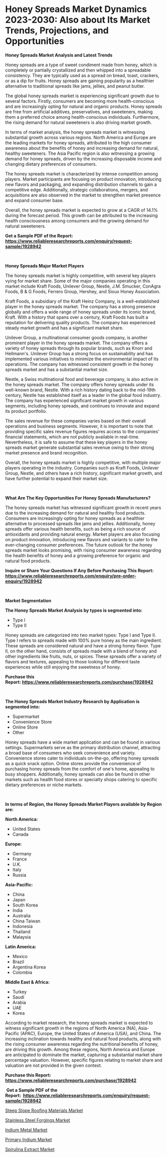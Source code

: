 <p><h1>Honey Spreads Market Dynamics 2023-2030: Also about Its Market Trends, Projections, and Opportunities</h1></p><p><strong>Honey Spreads Market Analysis and Latest Trends</strong></p>
<p><p>Honey spreads are a type of sweet condiment made from honey, which is completely or partially crystallized and then whipped into a spreadable consistency. They are typically used as a spread on bread, toast, crackers, or as a dip for fruits. Honey spreads are gaining popularity as a healthier alternative to traditional spreads like jams, jellies, and peanut butter.</p><p>The global honey spreads market is experiencing significant growth due to several factors. Firstly, consumers are becoming more health-conscious and are increasingly opting for natural and organic products. Honey spreads are free from artificial additives, preservatives, and sweeteners, making them a preferred choice among health-conscious individuals. Furthermore, the rising demand for natural sweeteners is also driving market growth.</p><p>In terms of market analysis, the honey spreads market is witnessing substantial growth across various regions. North America and Europe are the leading markets for honey spreads, attributed to the high consumer awareness about the benefits of honey and increasing demand for natural, healthy sweeteners. The Asia Pacific region is also witnessing a growing demand for honey spreads, driven by the increasing disposable income and changing dietary preferences of consumers.</p><p>The honey spreads market is characterized by intense competition among players. Market participants are focusing on product innovation, introducing new flavors and packaging, and expanding distribution channels to gain a competitive edge. Additionally, strategic collaborations, mergers, and acquisitions are also observed in the market to strengthen market presence and expand consumer base.</p><p>Overall, the honey spreads market is expected to grow at a CAGR of 14.1% during the forecast period. This growth can be attributed to the increasing health consciousness among consumers and the growing demand for natural sweeteners.</p></p>
<p><strong>Get a Sample PDF of the Report:&nbsp; <a href="https://www.reliableresearchreports.com/enquiry/request-sample/1928942">https://www.reliableresearchreports.com/enquiry/request-sample/1928942</a></strong></p>
<p>&nbsp;</p>
<p><strong>Honey Spreads Major Market Players</strong></p>
<p><p>The honey spreads market is highly competitive, with several key players vying for market share. Some of the major companies operating in this market include Kraft Foods, Unilever Group, Nestle, J.M. Smucker, ConAgra Foods, B & G Foods, Ferrero Group, Hershey, and Sioux Honey Association.</p><p>Kraft Foods, a subsidiary of the Kraft Heinz Company, is a well-established player in the honey spreads market. The company has a strong presence globally and offers a wide range of honey spreads under its iconic brand, Kraft. With a history that spans over a century, Kraft Foods has built a reputation for delivering quality products. The company has experienced steady market growth and has a significant market share.</p><p>Unilever Group, a multinational consumer goods company, is another prominent player in the honey spreads market. The company offers a variety of honey spreads through its popular brands, such as Knorr and Hellmann's. Unilever Group has a strong focus on sustainability and has implemented various initiatives to minimize the environmental impact of its operations. The company has witnessed consistent growth in the honey spreads market and has a substantial market size.</p><p>Nestle, a Swiss multinational food and beverage company, is also active in the honey spreads market. The company offers honey spreads under its well-known brand, Nestle. With a rich history dating back to the mid-19th century, Nestle has established itself as a leader in the global food industry. The company has experienced significant market growth in various segments, including honey spreads, and continues to innovate and expand its product portfolio.</p><p>The sales revenue for these companies varies based on their overall operations and business segments. However, it is important to note that providing specific sales revenue figures requires access to the companies' financial statements, which are not publicly available in real-time. Nevertheless, it is safe to assume that these key players in the honey spreads market generate substantial sales revenue owing to their strong market presence and brand recognition.</p><p>Overall, the honey spreads market is highly competitive, with multiple major players operating in the industry. Companies such as Kraft Foods, Unilever Group, Nestle, and others have a rich history, significant market growth, and have further potential to expand their market size.</p></p>
<p>&nbsp;</p>
<p><strong>What Are The Key Opportunities For Honey Spreads Manufacturers?</strong></p>
<p><p>The honey spreads market has witnessed significant growth in recent years due to the increasing demand for natural and healthy food products. Consumers are increasingly opting for honey spreads as a healthier alternative to processed spreads like jams and jellies. Additionally, honey spreads offer various health benefits, such as being a rich source of antioxidants and providing natural energy. Market players are also focusing on product innovation, introducing new flavors and variants to cater to the ever-changing consumer preferences. The future outlook for the honey spreads market looks promising, with rising consumer awareness regarding the health benefits of honey and a growing preference for organic and natural food products.</p></p>
<p><strong>Inquire or Share Your Questions If Any Before Purchasing This Report: <a href="https://www.reliableresearchreports.com/enquiry/pre-order-enquiry/1928942">https://www.reliableresearchreports.com/enquiry/pre-order-enquiry/1928942</a></strong></p>
<p>&nbsp;</p>
<p><strong>Market Segmentation</strong></p>
<p><strong>The Honey Spreads Market Analysis by types is segmented into:</strong></p>
<p><ul><li>Type I</li><li>Type II</li></ul></p>
<p><p>Honey spreads are categorized into two market types: Type I and Type II. Type I refers to spreads made with 100% pure honey as the main ingredient. These spreads are considered natural and have a strong honey flavor. Type II, on the other hand, consists of spreads made with a blend of honey and other ingredients like fruits, nuts, or spices. These spreads offer a variety of flavors and textures, appealing to those looking for different taste experiences while still enjoying the sweetness of honey.</p></p>
<p><strong>Purchase this Report:&nbsp;<a href="https://www.reliableresearchreports.com/purchase/1928942">https://www.reliableresearchreports.com/purchase/1928942</a></strong></p>
<p>&nbsp;</p>
<p><strong>The Honey Spreads Market Industry Research by Application is segmented into:</strong></p>
<p><ul><li>Supermarket</li><li>Convenience Store</li><li>Online Store</li><li>Other</li></ul></p>
<p><p>Honey spreads have a wide market application and can be found in various settings. Supermarkets serve as the primary distribution channel, attracting a broad base of consumers who seek convenience and variety. Convenience stores cater to individuals on-the-go, offering honey spreads as a quick snack option. Online stores provide the convenience of purchasing honey spreads from the comfort of one's home, appealing to busy shoppers. Additionally, honey spreads can also be found in other markets such as health food stores or specialty shops catering to specific dietary preferences or niche markets.</p></p>
<p>&nbsp;</p>
<p><strong>In terms of Region, the Honey Spreads Market Players available by Region are:</strong></p>
<p>
    <p> <strong> North America: </strong>
        <ul>
            <li>United States</li>
            <li>Canada</li>
        </ul>
        </p> 
    <p> <strong> Europe: </strong>
        <ul>
            <li>Germany</li>
            <li>France</li>
            <li>U.K.</li>
            <li>Italy</li>
            <li>Russia</li>
        </ul>
        </p> 
    <p> <strong> Asia-Pacific: </strong>
        <ul>
            <li>China</li>
            <li>Japan</li>
            <li>South Korea</li>
            <li>India</li>
            <li>Australia</li>
            <li>China Taiwan</li>
            <li>Indonesia</li>
            <li>Thailand</li>
            <li>Malaysia</li>
        </ul>
        </p> 
    <p> <strong> Latin America: </strong>
        <ul>
            <li>Mexico</li>
            <li>Brazil</li>
            <li>Argentina Korea</li>
            <li>Colombia</li>
        </ul>
        </p> 
    <p> <strong> Middle East & Africa: </strong>
        <ul>
            <li>Turkey</li>
            <li>Saudi</li>
            <li>Arabia</li>
            <li>UAE</li>
            <li>Korea</li>
        </ul>
    </p>
    </p>
<p><p>According to market research, the honey spreads market is expected to witness significant growth in the regions of North America (NA), Asia-Pacific (APAC), Europe, the United States of America (USA), and China. The increasing inclination towards healthy and natural food products, along with the rising consumer awareness regarding the nutritional benefits of honey, are driving this growth. Among these regions, North America and Europe are anticipated to dominate the market, capturing a substantial market share percentage valuation. However, specific figures relating to market share and valuation are not provided in the given context.</p></p>
<p><strong>Purchase this Report: <a href="https://www.reliableresearchreports.com/purchase/1928942">https://www.reliableresearchreports.com/purchase/1928942</a></strong></p>
<p>&nbsp;<strong>Get a Sample PDF of the Report:&nbsp;&nbsp;<a href="https://www.reliableresearchreports.com/enquiry/request-sample/1928942">https://www.reliableresearchreports.com/enquiry/request-sample/1928942</a></strong></p>
<p><strong></strong></p>
<p><p><a href="https://medium.com/@rosaleekoss/steep-slope-roofing-materials-market-trends-forecast-and-competitive-analysis-to-2030-83de3aa29723">Steep Slope Roofing Materials Market</a></p><p><a href="https://medium.com/@bethhermann2023/stainless-steel-forgings-market-share-evolution-and-market-growth-trends-2023-2030-ee3980a28a63">Stainless Steel Forgings Market</a></p><p><a href="https://github.com/abdelrhmankishk22/Market-Research-Report-List-1/blob/main/indium-metal-market.md">Indium Metal Market</a></p><p><a href="https://github.com/mahnoor2003/Market-Research-Report-List-1/blob/main/primary-indium-market.md">Primary Indium Market</a></p><p><a href="https://medium.com/@robinrathi2023/spirulina-extract-market-report-reveals-the-latest-trends-and-growth-opportunities-of-this-market-fbed7274e59d">Spirulina Extract Market</a></p></p>